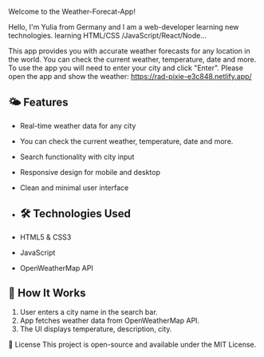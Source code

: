 Welcome to the Weather-Forecat-App!

Hello, I'm Yulia from Germany and I am a web-developer learning new technologies.
learning HTML/CSS /JavaScript/React/Node...

This app provides you with accurate weather forecasts for any location in the world.
You can check the current weather, temperature, date and more.
To use the app you will need to enter your city and click "Enter".
Please open the app and show the weather: https://rad-pixie-e3c848.netlify.app/

## 🌤 Features

- Real-time weather data for any city
- You can check the current weather, temperature, date and more.
- Search functionality with city input
- Responsive design for mobile and desktop
- Clean and minimal user interface

- ## 🛠 Technologies Used

- HTML5 & CSS3
- JavaScript 
- OpenWeatherMap API

## 🔧 How It Works

1. User enters a city name in the search bar.
2. App fetches weather data from OpenWeatherMap API.
3. The UI displays temperature, description, city.

📌 License
This project is open-source and available under the MIT License.
